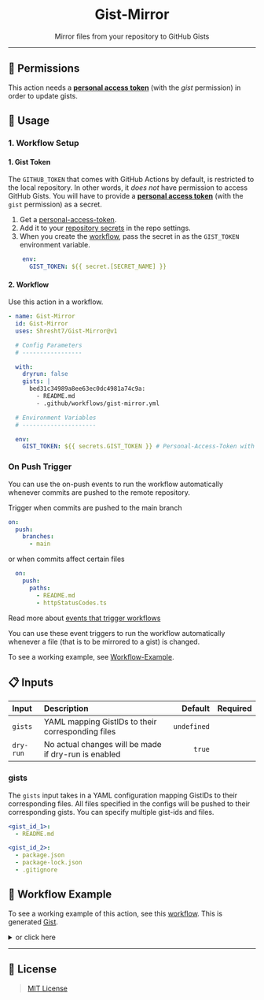 <h1 align='center'>
  Gist-Mirror
</h1>

<p align='center'>
  <!-- slot: description  -->
Mirror files from your repository to GitHub Gists
<!-- /slot -->
</p>

-------------

## 📑 Permissions

This action needs a [**personal access token**](https://docs.github.com/en/authentication/keeping-your-account-and-data-secure/creating-a-personal-access-token) (with the _gist_ permission) in order to update gists.


## 📖 Usage

### 1. Workflow Setup

#### 1. Gist Token

The `GITHUB_TOKEN` that comes with GitHub Actions by default, is restricted to the local repository. In other words, it _does not_ have permission to access GitHub Gists. You will have to provide a [**personal access token**](https://docs.github.com/en/authentication/keeping-your-account-and-data-secure/creating-a-personal-access-token) (with the `gist` permission) as a secret.

1. Get a [personal-access-token](https://docs.github.com/en/authentication/keeping-your-account-and-data-secure/creating-a-personal-access-token).
1. Add it to your [repository secrets](https://docs.github.com/en/actions/security-guides/encrypted-secrets) in the repo settings.
2. When you create the [workflow](#workflow), pass the secret in as the `GIST_TOKEN` environment variable.

```yaml
    env:
      GIST_TOKEN: ${{ secret.[SECRET_NAME] }}
```

#### 2. Workflow

Use this action in a workflow.

```yaml
- name: Gist-Mirror
  id: Gist-Mirror
  uses: Shresht7/Gist-Mirror@v1

  # Config Parameters
  # -----------------

  with:
    dryrun: false
    gists: |
      bed31c34989a8ee63ec0dc4981a74c9a:
        - README.md
        - .github/workflows/gist-mirror.yml

  # Environment Variables
  # ---------------------

  env:
    GIST_TOKEN: ${{ secrets.GIST_TOKEN }} # Personal-Access-Token with gist permissions.
```

### On Push Trigger

You can use the on-push events to run the workflow automatically whenever commits are pushed to the remote repository.

Trigger when commits are pushed to the main branch

```yaml
on:
  push:
    branches:
      - main
```

or when commits affect certain files

```yaml
  on:
    push:
      paths:
        - README.md
        - httpStatusCodes.ts
```

Read more about [events that trigger workflows](https://docs.github.com/en/actions/using-workflows/events-that-trigger-workflows)

You can use these event triggers to run the workflow automatically whenever a file (that is to be mirrored to a gist) is changed.

To see a working example, see [Workflow-Example](#-workflow-examples).

## 📋 Inputs

<!-- slot: inputs  -->
| Input     | Description                                          |     Default | Required |
| :-------- | :--------------------------------------------------- | ----------: | :------: |
| `gists`   | YAML mapping GistIDs to their corresponding files    | `undefined` |          |
| `dry-run` | No actual changes will be made if dry-run is enabled |      `true` |          |
<!-- /slot -->

### gists

The `gists` input takes in a YAML configuration mapping GistIDs to their corresponding files. All files specified in the configs will be pushed to their corresponding gists. You can specify multiple gist-ids and files.

```yaml
<gist_id_1>:
  - README.md

<gist_id_2>:
  - package.json
  - package-lock.json
  - .gitignore
```

## 

## 📃 Workflow Example

To see a working example of this action, see this [workflow](./.github/workflows/gist-mirror.yml). This is generated [Gist]([./](https://gist.github.com/Shresht7/bed31c34989a8ee63ec0dc4981a74c9a)).

<details>

  <summary>
    or click here
  </summary>

<!-- slot: workflow-example -->
<!-- /slot -->

</details>

---

## 📑 License

> [MIT License](./LICENSE)